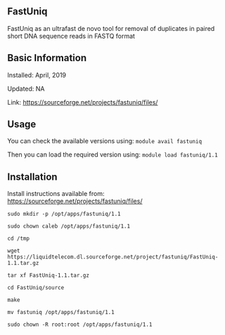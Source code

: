 ## FastUniq

FastUniq as an ultrafast de novo tool for removal of duplicates in paired short DNA sequence reads in FASTQ format

## Basic Information
Installed: April, 2019

Updated: NA

Link: https://sourceforge.net/projects/fastuniq/files/

## Usage
You can check the available versions using:
`module avail fastuniq`

Then you can load the required version using:
`module load fastuniq/1.1`

## Installation
Install instructions available from: https://sourceforge.net/projects/fastuniq/files/

```
sudo mkdir -p /opt/apps/fastuniq/1.1

sudo chown caleb /opt/apps/fastuniq/1.1

cd /tmp

wget https://liquidtelecom.dl.sourceforge.net/project/fastuniq/FastUniq-1.1.tar.gz

tar xf FastUniq-1.1.tar.gz

cd FastUniq/source

make

mv fastuniq /opt/apps/fastuniq/1.1

sudo chown -R root:root /opt/apps/fastuniq/1.1
```
